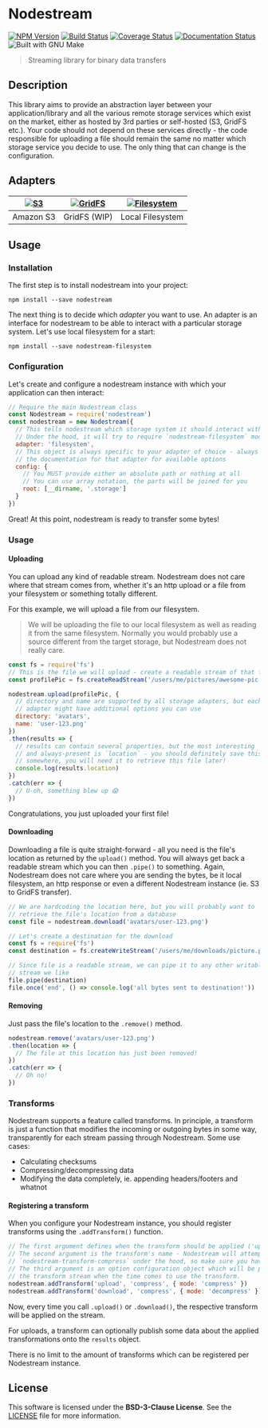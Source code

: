 [npm-badge]: https://badge.fury.io/js/nodestream.svg
[npm-url]: https://npmjs.org/package/nodestream
[travis-badge]: https://travis-ci.org/nodestream/nodestream.svg
[travis-url]: https://travis-ci.org/nodestream/nodestream
[coveralls-badge]: https://img.shields.io/coveralls/nodestream/nodestream.svg
[coveralls-url]: https://coveralls.io/r/nodestream/nodestream
[inch-badge]: http://inch-ci.org/github/nodestream/nodestream.svg
[inch-url]: http://inch-ci.org/github/nodestream/nodestream
[make-badge]: https://img.shields.io/badge/built%20with-GNU%20Make-brightgreen.svg
[ns-fs]: https://github.com/nodestream/nodestream-filesystem
[fs-icon]: https://cloud.githubusercontent.com/assets/3058150/13901081/d81b824c-ee17-11e5-8fbe-40eff40646f7.png
[ns-s3]: https://github.com/nodestream/nodestream-s3
[s3-icon]: https://cloud.githubusercontent.com/assets/3058150/13901098/80692616-ee18-11e5-98c1-91c35b936c51.png
[ns-gridfs]: https://github.com/nodestream/nodestream-gridfs
[gridfs-icon]: https://cloud.githubusercontent.com/assets/3058150/13901696/59652146-ee2c-11e5-8c7e-3cba5ba9854c.png

# Nodestream

[![NPM Version][npm-badge]][npm-url]
[![Build Status][travis-badge]][travis-url]
[![Coverage Status][coveralls-badge]][coveralls-url]
[![Documentation Status][inch-badge]][inch-url]
![Built with GNU Make][make-badge]

> Streaming library for binary data transfers

## Description

This library aims to provide an abstraction layer between your application/library and all the various remote storage services which exist on the market, either as hosted by 3rd parties or self-hosted (S3, GridFS etc.). Your code should not depend on these services directly - the code responsible for uploading a file should remain the same no matter which storage service you decide to use. The only thing that can change is the configuration.

## Adapters

| [![S3][s3-icon]][ns-s3] | [![GridFS][gridfs-icon]][ns-gridfs] | [![Filesystem][fs-icon]][ns-fs] |
|:-----------------------:|:-----------------------------------:|:-------------------------------:|
| Amazon S3               | GridFS (WIP)                        | Local Filesystem                |

## Usage

### Installation

The first step is to install nodestream into your project:

`npm install --save nodestream`

The next thing is to decide which *adapter* you want to use. An adapter is an interface for nodestream to be able to interact with a particular storage system. Let's use local filesystem for a start:

`npm install --save nodestream-filesystem`

### Configuration

Let's create and configure a nodestream instance with which your application can then interact:

```js
// Require the main Nodestream class
const Nodestream = require('nodestream')
const nodestream = new Nodestream({
  // This tells nodestream which storage system it should interact with
  // Under the hood, it will try to require `nodestream-filesystem` module
  adapter: 'filesystem',
  // This object is always specific to your adapter of choice - always check
  // the documentation for that adapter for available options
  config: {
    // You MUST provide either an absolute path or nothing at all
    // You can use array notation, the parts will be joined for you
    root: [__dirname, '.storage']
  }
})
```

Great! At this point, nodestream is ready to transfer some bytes!

### Usage

#### Uploading

You can upload any kind of readable stream. Nodestream does not care where that stream comes from, whether it's an http upload or a file from your filesystem or something totally different.

For this example, we will upload a file from our filesystem.

> We will be uploading the file to our local filesystem as well as reading it from the same filesystem. Normally you would probably use a source different from the target storage, but Nodestream does not really care.

```js
const fs = require('fs')
// This is the file we will upload - create a readable stream of that file
const profilePic = fs.createReadStream('/users/me/pictures/awesome-pic.png')

nodestream.upload(profilePic, {
  // directory and name are supported by all storage adapters, but each
  // adapter might have additional options you can use
  directory: 'avatars',
  name: 'user-123.png'
})
.then(results => {
  // results can contain several properties, but the most interesting
  // and always-present is `location` - you should definitely save this
  // somewhere, you will need it to retrieve this file later!
  console.log(results.location)
})
.catch(err => {
  // U-oh, something blew up 😱
})
```

Congratulations, you just uploaded your first file!

#### Downloading

Downloading a file is quite straight-forward - all you need is the file's location as returned by the `upload()` method. You will always get back a readable stream which you can then `.pipe()` to something. Again, Nodestream does not care where you are sending the bytes, be it local filesystem, an http response or even a different Nodestream instance (ie. S3 to GridFS transfer).

```js
// We are hardcoding the location here, but you will probably want to
// retrieve the file's location from a database
const file = nodestream.download('avatars/user-123.png')

// Let's create a destination for the download
const fs = require('fs')
const destination = fs.createWriteStream('/users/me/downloads/picture.png')

// Since file is a readable stream, we can pipe it to any other writable
// stream we like
file.pipe(destination)
file.once('end', () => console.log('all bytes sent to destination!'))
```

#### Removing

Just pass the file's location to the `.remove()` method.

```js
nodestream.remove('avatars/user-123.png')
.then(location => {
  // The file at this location has just been removed!
})
.catch(err => {
  // Oh no!
})
```

### Transforms

Nodestream supports a feature called transforms. In principle, a transform is just a function that modifies the incoming or outgoing bytes in some way, transparently for each stream passing through Nodestream. Some use cases:

- Calculating checksums
- Compressing/decompressing data
- Modifying the data completely, ie. appending headers/footers and whatnot

#### Registering a transform

When you configure your Nodestream instance, you should register transforms using the `.addTransform()` function.

```js
// The first argument defines when the transform should be applied ('upload', 'download')
// The second argument is the transform's name - Nodestream will attempt to require
// `nodestream-transform-compress` under the hood, so make sure you have it installed!
// The third argument is an option configuration object which will be passed as-is to
// the transform stream when the time comes to use the transform.
nodestream.addTransform('upload', 'compress', { mode: 'compress' })
nodestream.addTransform('download', 'compress', { mode: 'decompress' })
```

Now, every time you call `.upload()` or `.download()`, the respective transform will be applied on the stream.

For uploads, a transform can optionally publish some data about the applied transformations onto the `results` object.

There is no limit to the amount of transforms which can be registered per Nodestream instance.

## License

This software is licensed under the **BSD-3-Clause License**. See the [LICENSE](LICENSE) file for more information.
